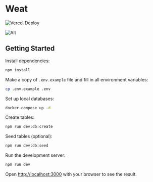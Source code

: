 # Weat

![Vercel Deploy](https://deploy-badge.vercel.app/vercel/weat-git-master-wintery-software)

![Alt](https://repobeats.axiom.co/api/embed/6b790c8e855beb6a78c66f2b1648fb356ca3d4ad.svg "Repobeats analytics image")

## Getting Started

Install dependencies:

```bash
npm install
```

Make a copy of `.env.example` file and fill in all environment variables:

```bash
cp .env.example .env
```

Set up local databases:

```bash
docker-compose up -d
```

Create tables:

```bash
npm run dev:db:create
```

Seed tables (optional):

```bash
npm run dev:db:seed
```

Run the development server:

```bash
npm run dev
```

Open [http://localhost:3000](http://localhost:3000) with your browser to see the result.
